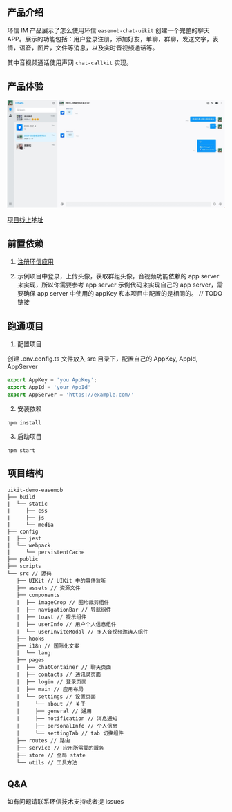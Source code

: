 ## 产品介绍

环信 IM 产品展示了怎么使用环信 `easemob-chat-uikit` 创建一个完整的聊天 APP。展示的功能包括：用户登录注册，添加好友，单聊，群聊，发送文字，表情，语音，图片，文件等消息，以及实时音视频通话等。

其中音视频通话使用声网 `chat-callkit` 实现。

## 产品体验

![demo](./demo.png)

[项目线上地址](https://uikit-demo.oss-cn-beijing.aliyuncs.com/login)

## 前置依赖

1. [注册环信应用](https://doc.easemob.com/product/enable_and_configure_IM.html)

2. 示例项目中登录，上传头像，获取群组头像，音视频功能依赖的 app server 来实现，所以你需要参考 app server 示例代码来实现自己的 app server，需要确保 app server 中使用的 appKey 和本项目中配置的是相同的。
   // TODO 链接

## 跑通项目

1. 配置项目

创建 .env.config.ts 文件放入 src 目录下，配置自己的 AppKey, AppId, AppServer

```typescript
export AppKey = 'you AppKey';
export AppId = 'your AppId'
export AppServer = 'https://example.com/'
```

2. 安装依赖

```
npm install
```

3. 启动项目

```
npm start
```

## 项目结构

```
uikit-demo-easemob
├── build
|  └── static
|     ├── css
|     ├── js
|     └── media
├── config
|  ├── jest
|  └── webpack
|     └── persistentCache
├── public
├── scripts
└── src // 源码
   ├── UIKit // UIKit 中的事件监听
   ├── assets // 资源文件
   ├── components
   |  ├── imageCrop // 图片裁剪组件
   |  ├── navigationBar // 导航组件
   |  ├── toast // 提示组件
   |  ├── userInfo // 用户个人信息组件
   |  └── userInviteModal // 多人音视频邀请人组件
   ├── hooks
   ├── i18n // 国际化文案
   |  └── lang
   ├── pages
   |  ├── chatContainer // 聊天页面
   |  ├── contacts // 通讯录页面
   |  ├── login // 登录页面
   |  ├── main // 应用布局
   |  └── settings // 设置页面
   |     └── about // 关于
   |     ├── general // 通用
   |     ├── notification // 消息通知
   |     ├── personalInfo // 个人信息
   |     └── settingTab // tab 切换组件
   ├── routes // 路由
   ├── service // 应用所需要的服务
   ├── store // 全局 state
   └── utils // 工具方法
```

## Q&A

如有问题请联系环信技术支持或者提 issues
